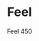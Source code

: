 ---
designer: Pedrali R&D
description: "A%20geometric%20design%20defines%20the%20Feel%20seatings%20collection.%20Chair%20with%20solid%20oak%20frame%2C%20sandwich%20panel%20seat%20and%20backrest."
image_primary: img/Feel_450_01_zoom.jpg
image_secondary: img/Feel_450_02_zoom.jpg
manufacturer: Pedrali
href: https://www.pedrali.it/en/products/catalog/Chair-FEEL-450/
subtitle: Feel 450
title: Feel
image_thumb: img/Feel_450_cover.jpg
tags: 
  - pedrali
  - chairs
category: chairs
slug: /manufacturers/pedrali/chairs/pedrali-r-d-feel
---
